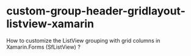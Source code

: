 # custom-group-header-gridlayout-listview-xamarin
How to customize the ListView grouping with grid columns in Xamarin.Forms (SfListView) ?
